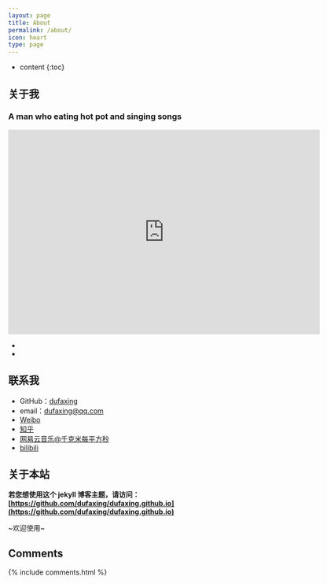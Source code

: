 ```yaml
---
layout: page
title: About
permalink: /about/
icon: heart
type: page
---
```


* content
{:toc}

## 关于我

### A man who eating hot pot and singing songs

<iframe src="http://wx1.sinaimg.cn/mw690/e4439297gy1fjra3wrgmpj20hm0bkq3q.jpg" style="border: 0;height: 416px;width: 634px;overflow: hidden;" frameBorder="0"></iframe>

* 
* 

## 联系我

* GitHub：[dufaxing](https://github.com/dufaxing)
* email：dufaxing@qq.com
* [Weibo](http://weibo.com/3829633687)
* [知乎](https://www.zhihu.com/people/hyicl)
* [网易云音乐@千克米每平方秒](http://music.163.com/)
* [bilibili](https://space.bilibili.com/2517215/#!/)

## 关于本站

**若您想使用这个 jekyll 博客主题，请访问：[https://github.com/dufaxing/dufaxing.github.io](https://github.com/dufaxing/dufaxing.github.io)**

~欢迎使用~







## Comments

{% include comments.html %}
